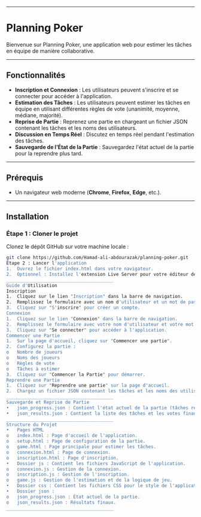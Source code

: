 ________________________________________
# Planning Poker

Bienvenue sur Planning Poker, une application web pour estimer les tâches en équipe de manière collaborative.

---

## Fonctionnalités

- **Inscription et Connexion** : Les utilisateurs peuvent s'inscrire et se connecter pour accéder à l'application.  
- **Estimation des Tâches** : Les utilisateurs peuvent estimer les tâches en équipe en utilisant différentes règles de vote (unanimité, moyenne, médiane, majorité).  
- **Reprise de Partie** : Reprenez une partie en chargeant un fichier JSON contenant les tâches et les noms des utilisateurs.  
- **Discussion en Temps Réel** : Discutez en temps réel pendant l'estimation des tâches.  
- **Sauvegarde de l'État de la Partie** : Sauvegardez l'état actuel de la partie pour la reprendre plus tard.  

---

## Prérequis

- Un navigateur web moderne (**Chrome**, **Firefox**, **Edge**, etc.).

---

## Installation

### Étape 1 : Cloner le projet
Clonez le dépôt GitHub sur votre machine locale :

```bash
git clone https://github.com/Hamad-ali-abdourazak/planning-poker.git
Étape 2 : Lancer l'application
1.	Ouvrez le fichier index.html dans votre navigateur.
2.	Optionnel : Installez l'extension Live Server pour votre éditeur de code (par exemple Visual Studio Code) afin de lancer l'application en local.
________________________________________
Guide d'Utilisation
Inscription
1.	Cliquez sur le lien "Inscription" dans la barre de navigation.
2.	Remplissez le formulaire avec un nom d'utilisateur et un mot de passe.
3.	Cliquez sur "S'inscrire" pour créer un compte.
Connexion
1.	Cliquez sur le lien "Connexion" dans la barre de navigation.
2.	Remplissez le formulaire avec votre nom d'utilisateur et votre mot de passe.
3.	Cliquez sur "Se connecter" pour accéder à l'application.
Commencer une Partie
1.	Sur la page d'accueil, cliquez sur "Commencer une partie".
2.	Configurez la partie : 
o	Nombre de joueurs
o	Noms des joueurs
o	Règles de vote
o	Tâches à estimer
3.	Cliquez sur "Commencer la Partie" pour démarrer.
Reprendre une Partie
1.	Cliquez sur "Reprendre une partie" sur la page d'accueil.
2.	Chargez un fichier JSON contenant les tâches et les noms des utilisateurs pour reprendre la partie.
________________________________________
Sauvegarde et Reprise de Partie
•	json_progress.json : Contient l'état actuel de la partie (tâches restantes et noms des utilisateurs).
•	json_results.json : Contient la liste des tâches et les votes finaux attribués par l'équipe.
________________________________________
Structure du Projet
•	Pages HTML
o	index.html : Page d'accueil de l'application.
o	setup.html : Page de configuration de la partie.
o	game.html : Page principale pour estimer les tâches.
o	connexion.html : Page de connexion.
o	inscription.html : Page d'inscription.
•	Dossier js : Contient les fichiers JavaScript de l'application.
o	connexion.js : Gestion de la connexion.
o	inscription.js : Gestion de l'inscription.
o	game.js : Gestion de l'estimation et de la logique de jeu.
•	Dossier css : Contient les fichiers CSS pour le style de l'application.
•	Dossier json :
o	json_progress.json : État actuel de la partie.
o	json_results.json : Résultats finaux.
________________________________________


